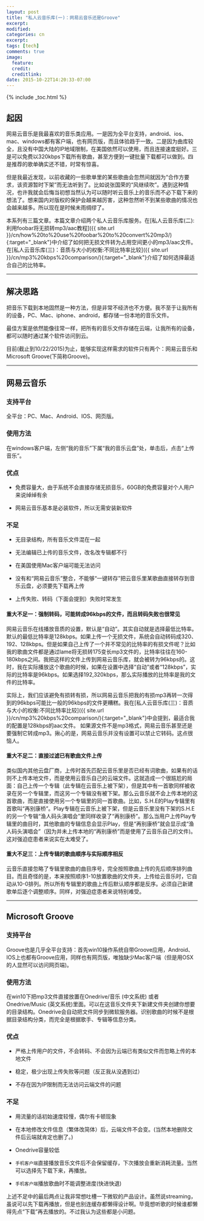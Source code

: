 ```yaml
---
layout: post
title: "私人云音乐库(一)：网易云音乐还是Groove"
excerpt:
modified:
categories: cn
excerpt:
tags: [tech]
comments: true
image:
  feature: 
  credit: 
  creditlink:
date: 2015-10-22T14:20:33-07:00
---
```


{% include _toc.html %}

## 起因

网易云音乐是我最喜欢的音乐类应用。一是因为全平台支持，android、ios、mac、windows都有客户端，也有网页版，而且体验趋于一致。二是因为曲库较全，且没有中国大陆的IP地域限制，在美国依然可以使用，而且连接速度挺好。三是可以免费以320kbps下载所有歌曲，甚至方便到一键批量下载都可以做到。四是推荐的歌单确实还不错，时常有惊喜。

但是我最近发现，以前收藏的一些歌单里的某些歌曲会忽然间就因为“合作方要求，该资源暂时下架”而无法听到了。比如说张国荣的“风继续吹”。遇到这种情况，也许我就会后悔当初想当然认为可以随时听云音乐上的音乐而不必下载下来的想法了。想来国内对版权的保护会越来越厉害，这种忽然听不到某些歌曲的情况也会越来越多。所以现在是时候未雨绸缪了。

本系列有三篇文章。本篇文章介绍两个私人云音乐库服务。在[私人云音乐库(二):利用foobar将无损转mp3/aac教程]({{ site.url }}/cn/how%20to%20use%20foobar%20to%20convert%20mp3/){:target="_blank"}中介绍了如何把无损文件转为占用空间更小的mp3/aac文件。在[私人云音乐库(三)：音质与大小的权衡:不同比特率比较]({{ site.url }}/cn/mp3%20kbps%20comparison/){:target="_blank"}介绍了如何选择最适合自己的比特率。

---

## 解决思路

把音乐下载到本地固然是一种方法，但是非常不经济也不方便。我不至于让我所有的设备，PC、Mac、iphone、android，都存储一份本地的音乐文件。

最佳方案是依然能像往常一样，把所有的音乐文件存储在云端，让我所有的设备，都可以随时通过某个软件访问到云。

目前(截止到10/22/2015)为止，能够实现这样需求的软件只有两个：网易云音乐和Microsoft Groove(下简称Groove)。

---

## 网易云音乐

### 支持平台

全平台：PC、Mac、Android、IOS、网页版。

### 使用方法

在windows客户端，左侧“我的音乐”下属“我的音乐云盘”处，单击后，点击“上传音乐”。

### 优点

* 免费容量大，由于系统不会直接存储无损音乐，60GB的免费容量对个人用户来说绰绰有余

* 网易云音乐基本是必装软件，所以无需安装新软件

### 不足

* 无目录结构，所有音乐文件混在一起

* 无法编辑已上传的音乐文件，改名改专辑都不行

* 在美国使用Mac客户端可能无法访问

* 没有和“网易云音乐”整合，不能够“一键转存”把云音乐里某歌曲直接转存到音乐云盘，必须要先下载再上传

* 上传失败、转码（下面会提到）失败时常发生


#### 重大不足一：强制转码，可能转成96kbps的文件，而且转码失败也很常见

网易云音乐在线播放音质的设置，默认是“自动”。其实自动就是选择最低比特率。默认的最低比特率是128kbps。如果上传一个无损文件，系统会自动转码成320、192、128kbps。但是如果自己上传了一个并不常见的比特率的有损文件呢？比如我的歌曲文件都是通过lame将无损转175变长mp3文件的，比特率往往在160-180kbps之间。我把这样的文件上传到网易云音乐库，就会被转为96kbps的。这时，我在实际播放这个歌曲的时候，如果在设置中选择“自动”或者“128kbps”，实际的比特率是96kbps。如果选择192,320kbps，那么实际播放的比特率是我的文件的比特率。

实际上，我们应该避免有损转有损，所以网易云音乐把我的有损mp3再转一次得到的96kbps可能比一般的96kbps的文件更糟糕。我在[私人云音乐库(三)：音质与大小的权衡:不同比特率比较]({{ site.url }}/cn/mp3%20kbps%20comparison/){:target="_blank"}中会提到，最适合我的配置是128kbps的aac文件。
如果源文件不是mp3格式，网易云音乐甚至还是要强制它转成mp3。揪心的是，网易云音乐并没有设置可以禁止它转码。这点很恼人。

#### 重大不足二：直接过滤已有歌曲文件上传

类似国内其他云盘厂商，上传时首先匹配云音乐里是否已经有词歌曲，如果有的话则不上传本地文件，而是使用云音乐自己的云端文件。这就造成一个很尴尬的局面：自己上传一个专辑（此专辑在云音乐上被下架），但是其中有一首歌同样被收录在另一个专辑里，而这另一个专辑没有被下架。那么云音乐就不会上传本地的这首歌曲，而是直接使用另一个专辑里的同一首歌曲。比如，S.H.E的Play专辑里有首歌叫“再别康桥”。Play专辑在云音乐上被下架，但是云音乐里没有下架的S.H.E的另一个专辑“渔人码头演唱会”里同样收录了“再别康桥”。那么当用户上传Play专辑里的曲目时，其他歌曲的专辑信息会显示Play，但是“再别康桥”就会显示成“渔人码头演唱会”（因为并未上传本地的“再别康桥”而是使用了云音乐自己的文件)。这对强迫症患者来说实在太难受了。

#### 重大不足三：上传专辑的歌曲顺序与实际顺序相反

云音乐直接忽略了专辑里歌曲的曲目序号，完全按照歌曲上传的先后顺序排列曲目。而且奇怪的是，本来按照顺序1-10放置歌曲的文件夹，上传给云音乐时，它自动从10-0排列。所以所有专辑里的歌曲上传后默认顺序都是反序。必须自己新建歌单后逐个调整顺序。同样，对强迫症患者来说特别难受。

---

## Microsoft Groove

### 支持平台

Groove也是几乎全平台支持：首先win10操作系统自带Groove应用，Android、IOS上也都有Groove应用，同样也有网页版，唯独缺少Mac客户端（但是用OSX的人显然可以访问网页端)。

### 使用方法

在win10下把mp3文件直接放置在Onedrive/音乐 (中文系统) 或者 Onedrive/Music (英文系统)里面。可以在这音乐文件夹下新建文件夹创建你想要的目录结构。Onedrive会自动把文件同步到微软服务器。识别歌曲的时候不是根据目录结构分类，而完全是根据歌手、专辑等信息分类。

### 优点

* 严格上传用户的文件，不会转码、不会因为云端已有类似文件而忽略上传的本地文件

* 稳定，极少出现上传失败等问题（反正我从没遇到过）

* 不存在因为IP限制而无法访问云端文件的问题

### 不足

* 用流量的话初始速度较慢，偶尔有卡顿现象

* 在本地修改文件信息（繁体改简体）后，云端文件不会变。(当然本地删除文件后云端就肯定也删了。)

* Onedrive容量较低

* `手机客户端`直接播放音乐文件后不会保留缓存，下次播放会重新消耗流量。当然可以选择先下载下来，再播放。

* `手机客户端`播放歌曲时不能调整进度(快进快退)

上述不足中的最后两点让我非常想吐槽一下微软的产品设计。虽然说streaming，虽说可以先下载再播放，但是也别连缓存都懒得设计啊。毕竟想听歌的时候谁都懒得先点“下载”再去播放的。不过我认为这些都是小问题。

